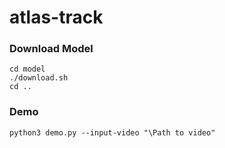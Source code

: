 # atlas-track
### Download Model
```
cd model
./download.sh
cd ..
```

### Demo
```
python3 demo.py --input-video "\Path to video"
```
